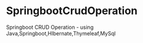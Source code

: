 # SpringbootCrudOperation
Springboot CRUD Operation - using Java,Springboot,HIbernate,Thymeleaf,MySql
